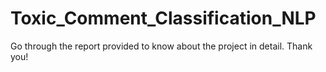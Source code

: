 # Toxic_Comment_Classification_NLP

Go through the report provided to know about the project in detail. Thank you!
